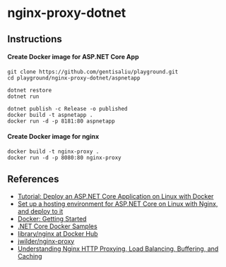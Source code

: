 # nginx-proxy-dotnet

## Instructions

#### Create Docker image for ASP.NET Core App

```
git clone https://github.com/gentisaliu/playground.git
cd playground/nginx-proxy-dotnet/aspnetapp
```

```
dotnet restore
dotnet run
```

```
dotnet publish -c Release -o published
docker build -t aspnetapp .
docker run -d -p 8181:80 aspnetapp
```

#### Create Docker image for nginx

```
docker build -t nginx-proxy .
docker run -d -p 8080:80 nginx-proxy
```

## References

- [Tutorial: Deploy an ASP.NET Core Application on Linux with Docker](https://stormpath.com/blog/tutorial-deploy-asp-net-core-on-linux-with-docker)
- [Set up a hosting environment for ASP.NET Core on Linux with Nginx, and deploy to it](https://docs.microsoft.com/en-us/aspnet/core/publishing/linuxproduction)
- [Docker: Getting Started](https://docs.docker.com/get-started/)
- [.NET Core Docker Samples](https://github.com/dotnet/dotnet-docker-samples)
- [library/nginx at Docker Hub](https://hub.docker.com/_/nginx/)
- [jwilder/nginx-proxy](https://github.com/jwilder/nginx-proxy)
- [Understanding Nginx HTTP Proxying, Load Balancing, Buffering, and Caching](https://www.digitalocean.com/community/tutorials/understanding-nginx-http-proxying-load-balancing-buffering-and-caching)